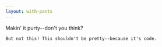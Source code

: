 ```yaml
---
layout: with-pants
---
```


Makin' it purty--don't you think?

```
But not this! This shouldn't be pretty--because it's code.
```
